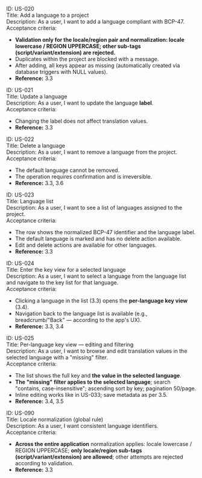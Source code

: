 ID: US-020\
Title: Add a language to a project\
Description: As a user, I want to add a language compliant with BCP-47.\
Acceptance criteria:

- **Validation only for the locale/region pair and normalization: locale lowercase / REGION UPPERCASE; other sub-tags (script/variant/extension) are rejected.**
- Duplicates within the project are blocked with a message.
- After adding, all keys appear as missing (automatically created via database triggers with NULL values).
- **Reference:** 3.3

ID: US-021\
Title: Update a language\
Description: As a user, I want to update the language **label**.\
Acceptance criteria:

- Changing the label does not affect translation values.
- **Reference:** 3.3

ID: US-022\
Title: Delete a language\
Description: As a user, I want to remove a language from the project.\
Acceptance criteria:

- The default language cannot be removed.
- The operation requires confirmation and is irreversible.
- **Reference:** 3.3, 3.6

ID: US-023\
Title: Language list\
Description: As a user, I want to see a list of languages assigned to the project.\
Acceptance criteria:

- The row shows the normalized BCP-47 identifier and the language label.
- The default language is marked and has no delete action available.
- Edit and delete actions are available for other languages.
- **Reference:** 3.3

ID: US-024\
Title: Enter the key view for a selected language\
Description: As a user, I want to select a language from the language list and navigate to the key list for that language.\
Acceptance criteria:

- Clicking a language in the list (3.3) opens the **per-language key view** (3.4).
- Navigation back to the language list is available (e.g., breadcrumb/"Back" — according to the app's UX).
- **Reference:** 3.3, 3.4

ID: US-025\
Title: Per-language key view — editing and filtering\
Description: As a user, I want to browse and edit translation values in the selected language with a "missing" filter.\
Acceptance criteria:

- The list shows the full key and **the value in the selected language**.
- **The "missing" filter applies to the selected language**; search "contains, case-insensitive"; ascending sort by key; pagination 50/page.
- Inline editing works like in US-033; save metadata as per 3.5.
- **Reference:** 3.4, 3.5

ID: US-090\
Title: Locale normalization (global rule)\
Description: As a user, I want consistent language identifiers.\
Acceptance criteria:

- **Across the entire application** normalization applies: locale lowercase / REGION UPPERCASE; **only locale/region sub-tags (script/variant/extension) are allowed**; other attempts are rejected according to validation.
- **Reference:** 3.3

